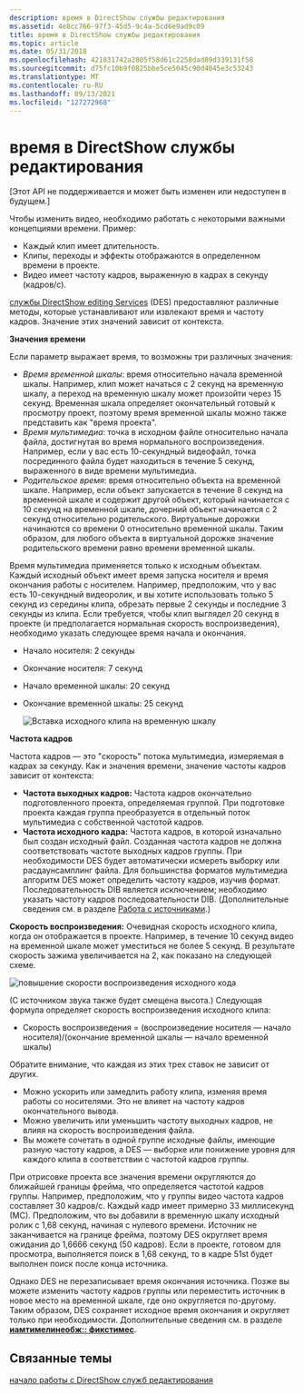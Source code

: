 ```yaml
---
description: время в DirectShow службы редактирования
ms.assetid: 4e8cc766-97f3-45d5-9c4a-5cd6e9ad9c09
title: время в DirectShow службы редактирования
ms.topic: article
ms.date: 05/31/2018
ms.openlocfilehash: 421831742a2805f58d61c2258dad89d339131f58
ms.sourcegitcommit: d75fc10b9f0825bbe5ce5045c90d4045e3c53243
ms.translationtype: MT
ms.contentlocale: ru-RU
ms.lasthandoff: 09/13/2021
ms.locfileid: "127272968"
---
```

# <a name="time-in-directshow-editing-services"></a>время в DirectShow службы редактирования

\[Этот API не поддерживается и может быть изменен или недоступен в будущем.\]

Чтобы изменить видео, необходимо работать с некоторыми важными концепциями времени. Пример:

-   Каждый клип имеет длительность.
-   Клипы, переходы и эффекты отображаются в определенном времени в проекте.
-   Видео имеет частоту кадров, выраженную в кадрах в секунду (кадров/с).

[службы DirectShow editing Services](directshow-editing-services.md) (DES) предоставляют различные методы, которые устанавливают или извлекают время и частоту кадров. Значение этих значений зависит от контекста.

**Значения времени**

Если параметр выражает время, то возможны три различных значения:

-   *Время временной шкалы*: время относительно начала временной шкалы. Например, клип может начаться с 2 секунд на временную шкалу, а переход на временную шкалу может произойти через 15 секунд. Временная шкала определяет окончательный готовый к просмотру проект, поэтому время временной шкалы можно также представить как "время проекта".
-   *Время мультимедиа*: точка в исходном файле относительно начала файла, достигнутая во время нормального воспроизведения. Например, если у вас есть 10-секундный видеофайл, точка посрединного файла будет находиться в течение 5 секунд, выраженного в виде времени мультимедиа.
-   *Родительское время*: время относительно объекта на временной шкале. Например, если объект запускается в течение 8 секунд на временной шкале и содержит другой объект, который начинается с 10 секунд на временной шкале, дочерний объект начинается с 2 секунд относительно родительского. Виртуальные дорожки начинаются со времени 0 относительно временной шкалы. Таким образом, для любого объекта в виртуальной дорожке значение родительского времени равно времени временной шкалы.

Время мультимедиа применяется только к исходным объектам. Каждый исходный объект имеет время запуска носителя и время окончания работы с носителем. Например, предположим, что у вас есть 10-секундный видеоролик, и вы хотите использовать только 5 секунд из середины клипа, обрезать первые 2 секунды и последние 3 секунды из клипа. Если требуется, чтобы клип выглядел 20 секунд в проекте (и предполагается нормальная скорость воспроизведения), необходимо указать следующее время начала и окончания.

-   Начало носителя: 2 секунды
-   Окончание носителя: 7 секунд
-   Начало временной шкалы: 20 секунд
-   Окончание временной шкалы: 25 секунд

    ![Вставка исходного клипа на временную шкалу](images/des-time1.png)

**Частота кадров**

Частота кадров — это "скорость" потока мультимедиа, измеряемая в кадрах за секунду. Как и значения времени, значение частоты кадров зависит от контекста:

-   **Частота выходных кадров:** Частота кадров окончательно подготовленного проекта, определяемая группой. При подготовке проекта каждая группа преобразуется в отдельный поток мультимедиа с собственной частотой кадров.
-   **Частота исходного кадра:** Частота кадров, в которой изначально был создан исходный файл. Созданная частота кадров не должна соответствовать частоте выходных кадров группы. При необходимости DES будет автоматически исмереть выборку или расдаунсамплинг файла. Для большинства форматов мультимедиа алгоритм DES может определить частоту кадров, изучив формат. Последовательность DIB является исключением; необходимо указать частоту кадров последовательности DIB. (Дополнительные сведения см. в разделе [Работа с источниками](working-with-sources.md).)

**Скорость воспроизведения:** Очевидная скорость исходного клипа, когда он отображается в проекте. Например, в течение 10 секунд видео на временной шкале может уместиться не более 5 секунд. В результате скорость зажима увеличивается на 2, как показано на следующей схеме.

![повышение скорости воспроизведения исходного кода](images/des-time2.png)

(С источником звука также будет смещена высота.) Следующая формула определяет скорость воспроизведения исходного клипа:

-   Скорость воспроизведения = (воспроизведение носителя — начало носителя)/(окончание временной шкалы — начало временной шкалы)

Обратите внимание, что каждая из этих трех ставок не зависит от других.

-   Можно ускорить или замедлить работу клипа, изменяя время работы со носителями. Это не влияет на частоту кадров окончательного вывода.
-   Можно увеличить или уменьшить частоту выходных кадров, не влияя на скорость воспроизведения файла.
-   Вы можете сочетать в одной группе исходные файлы, имеющие разную частоту кадров, а DES — выборке или понижение уровня для каждого клипа в соответствии с частотой кадров группы.

При отрисовке проекта все значения времени округляются до ближайшей границы фрейма, что определяется частотой кадров группы. Например, предположим, что у группы видео частота кадров составляет 30 кадров/с. Каждый кадр имеет примерно 33 миллисекунд (МС). Предположим, что вы добавили в временную шкалу исходный ролик с 1,68 секунд, начиная с нулевого времени. Источник не заканчивается на границе фрейма, поэтому DES округляет время ожидания до 1,6666 секунд (50 кадров). Если в проекте, готовом для просмотра, выполняется поиск в 1,68 секунд, то в кадре 51st будет выполнен поиск после конца источника.

Однако DES не перезаписывает время окончания источника. Позже вы можете изменить частоту кадров группы или переместить источник в новое место на временной шкале, где оно округляется по-другому. Таким образом, DES сохраняет исходное время окончания и округляет только при необходимости. Дополнительные сведения см. в разделе [**иамтимелинеобж:: фикстимес**](iamtimelineobj-fixtimes.md).

## <a name="related-topics"></a>Связанные темы

<dl> <dt>

[начало работы с DirectShow служб редактирования](getting-started-with-directshow-editing-services.md)
</dt> </dl>

 

 



